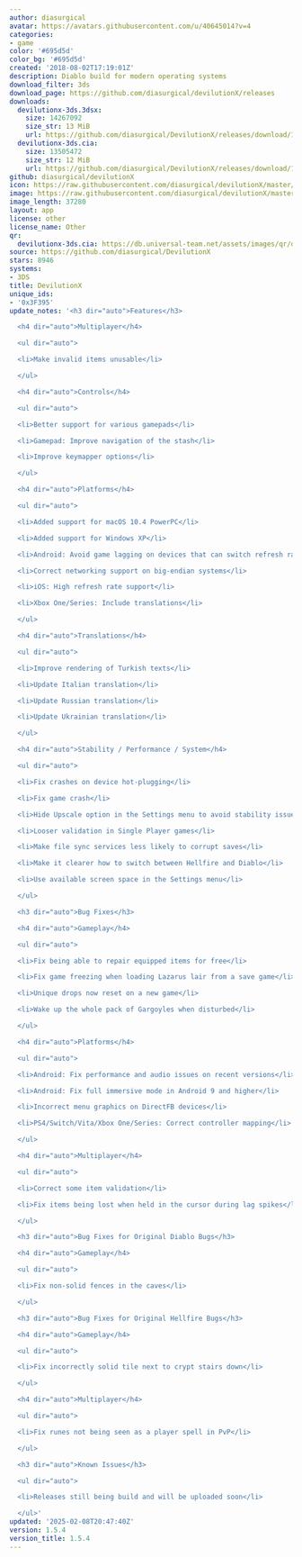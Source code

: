 ```yaml
---
author: diasurgical
avatar: https://avatars.githubusercontent.com/u/40645014?v=4
categories:
- game
color: '#695d5d'
color_bg: '#695d5d'
created: '2018-08-02T17:19:01Z'
description: Diablo build for modern operating systems
download_filter: 3ds
download_page: https://github.com/diasurgical/devilutionX/releases
downloads:
  devilutionx-3ds.3dsx:
    size: 14267092
    size_str: 13 MiB
    url: https://github.com/diasurgical/DevilutionX/releases/download/1.5.4/devilutionx-3ds.3dsx
  devilutionx-3ds.cia:
    size: 13505472
    size_str: 12 MiB
    url: https://github.com/diasurgical/DevilutionX/releases/download/1.5.4/devilutionx-3ds.cia
github: diasurgical/devilutionX
icon: https://raw.githubusercontent.com/diasurgical/devilutionX/master/Packaging/ctr/icon.png
image: https://raw.githubusercontent.com/diasurgical/devilutionX/master/Packaging/ctr/banner.png
image_length: 37280
layout: app
license: other
license_name: Other
qr:
  devilutionx-3ds.cia: https://db.universal-team.net/assets/images/qr/devilutionx-3ds-cia.png
source: https://github.com/diasurgical/DevilutionX
stars: 8946
systems:
- 3DS
title: DevilutionX
unique_ids:
- '0x3F395'
update_notes: '<h3 dir="auto">Features</h3>

  <h4 dir="auto">Multiplayer</h4>

  <ul dir="auto">

  <li>Make invalid items unusable</li>

  </ul>

  <h4 dir="auto">Controls</h4>

  <ul dir="auto">

  <li>Better support for various gamepads</li>

  <li>Gamepad: Improve navigation of the stash</li>

  <li>Improve keymapper options</li>

  </ul>

  <h4 dir="auto">Platforms</h4>

  <ul dir="auto">

  <li>Added support for macOS 10.4 PowerPC</li>

  <li>Added support for Windows XP</li>

  <li>Android: Avoid game lagging on devices that can switch refresh rates</li>

  <li>Correct networking support on big-endian systems</li>

  <li>iOS: High refresh rate support</li>

  <li>Xbox One/Series: Include translations</li>

  </ul>

  <h4 dir="auto">Translations</h4>

  <ul dir="auto">

  <li>Improve rendering of Turkish texts</li>

  <li>Update Italian translation</li>

  <li>Update Russian translation</li>

  <li>Update Ukrainian translation</li>

  </ul>

  <h4 dir="auto">Stability / Performance / System</h4>

  <ul dir="auto">

  <li>Fix crashes on device hot-plugging</li>

  <li>Fix game crash</li>

  <li>Hide Upscale option in the Settings menu to avoid stability issues</li>

  <li>Looser validation in Single Player games</li>

  <li>Make file sync services less likely to corrupt saves</li>

  <li>Make it clearer how to switch between Hellfire and Diablo</li>

  <li>Use available screen space in the Settings menu</li>

  </ul>

  <h3 dir="auto">Bug Fixes</h3>

  <h4 dir="auto">Gameplay</h4>

  <ul dir="auto">

  <li>Fix being able to repair equipped items for free</li>

  <li>Fix game freezing when loading Lazarus lair from a save game</li>

  <li>Unique drops now reset on a new game</li>

  <li>Wake up the whole pack of Gargoyles when disturbed</li>

  </ul>

  <h4 dir="auto">Platforms</h4>

  <ul dir="auto">

  <li>Android: Fix performance and audio issues on recent versions</li>

  <li>Android: Fix full immersive mode in Android 9 and higher</li>

  <li>Incorrect menu graphics on DirectFB devices</li>

  <li>PS4/Switch/Vita/Xbox One/Series: Correct controller mapping</li>

  </ul>

  <h4 dir="auto">Multiplayer</h4>

  <ul dir="auto">

  <li>Correct some item validation</li>

  <li>Fix items being lost when held in the cursor during lag spikes</li>

  </ul>

  <h3 dir="auto">Bug Fixes for Original Diablo Bugs</h3>

  <h4 dir="auto">Gameplay</h4>

  <ul dir="auto">

  <li>Fix non-solid fences in the caves</li>

  </ul>

  <h3 dir="auto">Bug Fixes for Original Hellfire Bugs</h3>

  <h4 dir="auto">Gameplay</h4>

  <ul dir="auto">

  <li>Fix incorrectly solid tile next to crypt stairs down</li>

  </ul>

  <h4 dir="auto">Multiplayer</h4>

  <ul dir="auto">

  <li>Fix runes not being seen as a player spell in PvP</li>

  </ul>

  <h3 dir="auto">Known Issues</h3>

  <ul dir="auto">

  <li>Releases still being build and will be uploaded soon</li>

  </ul>'
updated: '2025-02-08T20:47:40Z'
version: 1.5.4
version_title: 1.5.4
---
```

